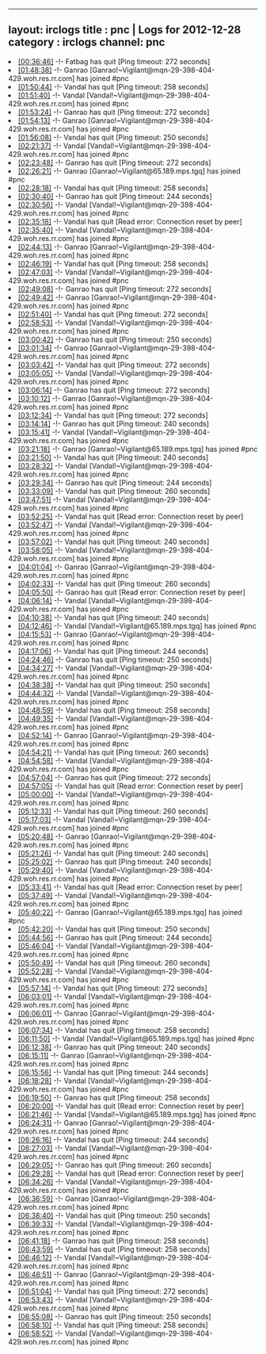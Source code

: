 
---
layout: irclogs
title : pnc | Logs for 2012-12-28
category : irclogs
channel: pnc
---
<li class="logitem"><a href="#00:36:46" name="00:36:46" class="time">[00:36:46]</a> -!- <span class="quit">Fatbag</span> has quit [Ping timeout: 272 seconds] </li>
<li class="logitem"><a href="#01:48:38" name="01:48:38" class="time">[01:48:38]</a> -!- <span class="join">Ganrao</span> [Ganrao!~Vigilant@mqn-29-398-404-429.woh.res.rr.com] has joined #pnc </li>
<li class="logitem"><a href="#01:50:44" name="01:50:44" class="time">[01:50:44]</a> -!- <span class="quit">Vandal</span> has quit [Ping timeout: 258 seconds] </li>
<li class="logitem"><a href="#01:51:40" name="01:51:40" class="time">[01:51:40]</a> -!- <span class="join">Vandal</span> [Vandal!~Vigilant@mqn-29-398-404-429.woh.res.rr.com] has joined #pnc </li>
<li class="logitem"><a href="#01:53:24" name="01:53:24" class="time">[01:53:24]</a> -!- <span class="quit">Ganrao</span> has quit [Ping timeout: 272 seconds] </li>
<li class="logitem"><a href="#01:54:13" name="01:54:13" class="time">[01:54:13]</a> -!- <span class="join">Ganrao</span> [Ganrao!~Vigilant@mqn-29-398-404-429.woh.res.rr.com] has joined #pnc </li>
<li class="logitem"><a href="#01:56:08" name="01:56:08" class="time">[01:56:08]</a> -!- <span class="quit">Vandal</span> has quit [Ping timeout: 250 seconds] </li>
<li class="logitem"><a href="#02:21:37" name="02:21:37" class="time">[02:21:37]</a> -!- <span class="join">Vandal</span> [Vandal!~Vigilant@mqn-29-398-404-429.woh.res.rr.com] has joined #pnc </li>
<li class="logitem"><a href="#02:23:48" name="02:23:48" class="time">[02:23:48]</a> -!- <span class="quit">Ganrao</span> has quit [Ping timeout: 272 seconds] </li>
<li class="logitem"><a href="#02:26:21" name="02:26:21" class="time">[02:26:21]</a> -!- <span class="join">Ganrao</span> [Ganrao!~Vigilant@65.189.mps.tgq] has joined #pnc </li>
<li class="logitem"><a href="#02:28:18" name="02:28:18" class="time">[02:28:18]</a> -!- <span class="quit">Vandal</span> has quit [Ping timeout: 258 seconds] </li>
<li class="logitem"><a href="#02:30:40" name="02:30:40" class="time">[02:30:40]</a> -!- <span class="quit">Ganrao</span> has quit [Ping timeout: 244 seconds] </li>
<li class="logitem"><a href="#02:30:56" name="02:30:56" class="time">[02:30:56]</a> -!- <span class="join">Vandal</span> [Vandal!~Vigilant@mqn-29-398-404-429.woh.res.rr.com] has joined #pnc </li>
<li class="logitem"><a href="#02:35:18" name="02:35:18" class="time">[02:35:18]</a> -!- <span class="quit">Vandal</span> has quit [Read error: Connection reset by peer] </li>
<li class="logitem"><a href="#02:35:40" name="02:35:40" class="time">[02:35:40]</a> -!- <span class="join">Vandal</span> [Vandal!~Vigilant@mqn-29-398-404-429.woh.res.rr.com] has joined #pnc </li>
<li class="logitem"><a href="#02:44:13" name="02:44:13" class="time">[02:44:13]</a> -!- <span class="join">Ganrao</span> [Ganrao!~Vigilant@mqn-29-398-404-429.woh.res.rr.com] has joined #pnc </li>
<li class="logitem"><a href="#02:46:19" name="02:46:19" class="time">[02:46:19]</a> -!- <span class="quit">Vandal</span> has quit [Ping timeout: 258 seconds] </li>
<li class="logitem"><a href="#02:47:03" name="02:47:03" class="time">[02:47:03]</a> -!- <span class="join">Vandal</span> [Vandal!~Vigilant@mqn-29-398-404-429.woh.res.rr.com] has joined #pnc </li>
<li class="logitem"><a href="#02:49:08" name="02:49:08" class="time">[02:49:08]</a> -!- <span class="quit">Ganrao</span> has quit [Ping timeout: 272 seconds] </li>
<li class="logitem"><a href="#02:49:42" name="02:49:42" class="time">[02:49:42]</a> -!- <span class="join">Ganrao</span> [Ganrao!~Vigilant@mqn-29-398-404-429.woh.res.rr.com] has joined #pnc </li>
<li class="logitem"><a href="#02:51:40" name="02:51:40" class="time">[02:51:40]</a> -!- <span class="quit">Vandal</span> has quit [Ping timeout: 272 seconds] </li>
<li class="logitem"><a href="#02:58:53" name="02:58:53" class="time">[02:58:53]</a> -!- <span class="join">Vandal</span> [Vandal!~Vigilant@mqn-29-398-404-429.woh.res.rr.com] has joined #pnc </li>
<li class="logitem"><a href="#03:00:42" name="03:00:42" class="time">[03:00:42]</a> -!- <span class="quit">Ganrao</span> has quit [Ping timeout: 250 seconds] </li>
<li class="logitem"><a href="#03:01:34" name="03:01:34" class="time">[03:01:34]</a> -!- <span class="join">Ganrao</span> [Ganrao!~Vigilant@mqn-29-398-404-429.woh.res.rr.com] has joined #pnc </li>
<li class="logitem"><a href="#03:03:42" name="03:03:42" class="time">[03:03:42]</a> -!- <span class="quit">Vandal</span> has quit [Ping timeout: 272 seconds] </li>
<li class="logitem"><a href="#03:05:05" name="03:05:05" class="time">[03:05:05]</a> -!- <span class="join">Vandal</span> [Vandal!~Vigilant@mqn-29-398-404-429.woh.res.rr.com] has joined #pnc </li>
<li class="logitem"><a href="#03:06:14" name="03:06:14" class="time">[03:06:14]</a> -!- <span class="quit">Ganrao</span> has quit [Ping timeout: 272 seconds] </li>
<li class="logitem"><a href="#03:10:12" name="03:10:12" class="time">[03:10:12]</a> -!- <span class="join">Ganrao</span> [Ganrao!~Vigilant@mqn-29-398-404-429.woh.res.rr.com] has joined #pnc </li>
<li class="logitem"><a href="#03:12:34" name="03:12:34" class="time">[03:12:34]</a> -!- <span class="quit">Vandal</span> has quit [Ping timeout: 272 seconds] </li>
<li class="logitem"><a href="#03:14:14" name="03:14:14" class="time">[03:14:14]</a> -!- <span class="quit">Ganrao</span> has quit [Ping timeout: 240 seconds] </li>
<li class="logitem"><a href="#03:15:41" name="03:15:41" class="time">[03:15:41]</a> -!- <span class="join">Vandal</span> [Vandal!~Vigilant@mqn-29-398-404-429.woh.res.rr.com] has joined #pnc </li>
<li class="logitem"><a href="#03:21:18" name="03:21:18" class="time">[03:21:18]</a> -!- <span class="join">Ganrao</span> [Ganrao!~Vigilant@65.189.mps.tgq] has joined #pnc </li>
<li class="logitem"><a href="#03:21:50" name="03:21:50" class="time">[03:21:50]</a> -!- <span class="quit">Vandal</span> has quit [Ping timeout: 240 seconds] </li>
<li class="logitem"><a href="#03:28:32" name="03:28:32" class="time">[03:28:32]</a> -!- <span class="join">Vandal</span> [Vandal!~Vigilant@mqn-29-398-404-429.woh.res.rr.com] has joined #pnc </li>
<li class="logitem"><a href="#03:29:34" name="03:29:34" class="time">[03:29:34]</a> -!- <span class="quit">Ganrao</span> has quit [Ping timeout: 244 seconds] </li>
<li class="logitem"><a href="#03:33:09" name="03:33:09" class="time">[03:33:09]</a> -!- <span class="quit">Vandal</span> has quit [Ping timeout: 260 seconds] </li>
<li class="logitem"><a href="#03:47:51" name="03:47:51" class="time">[03:47:51]</a> -!- <span class="join">Vandal</span> [Vandal!~Vigilant@mqn-29-398-404-429.woh.res.rr.com] has joined #pnc </li>
<li class="logitem"><a href="#03:52:25" name="03:52:25" class="time">[03:52:25]</a> -!- <span class="quit">Vandal</span> has quit [Read error: Connection reset by peer] </li>
<li class="logitem"><a href="#03:52:47" name="03:52:47" class="time">[03:52:47]</a> -!- <span class="join">Vandal</span> [Vandal!~Vigilant@mqn-29-398-404-429.woh.res.rr.com] has joined #pnc </li>
<li class="logitem"><a href="#03:57:02" name="03:57:02" class="time">[03:57:02]</a> -!- <span class="quit">Vandal</span> has quit [Ping timeout: 240 seconds] </li>
<li class="logitem"><a href="#03:58:05" name="03:58:05" class="time">[03:58:05]</a> -!- <span class="join">Vandal</span> [Vandal!~Vigilant@mqn-29-398-404-429.woh.res.rr.com] has joined #pnc </li>
<li class="logitem"><a href="#04:01:04" name="04:01:04" class="time">[04:01:04]</a> -!- <span class="join">Ganrao</span> [Ganrao!~Vigilant@mqn-29-398-404-429.woh.res.rr.com] has joined #pnc </li>
<li class="logitem"><a href="#04:02:33" name="04:02:33" class="time">[04:02:33]</a> -!- <span class="quit">Vandal</span> has quit [Ping timeout: 260 seconds] </li>
<li class="logitem"><a href="#04:05:50" name="04:05:50" class="time">[04:05:50]</a> -!- <span class="quit">Ganrao</span> has quit [Read error: Connection reset by peer] </li>
<li class="logitem"><a href="#04:06:14" name="04:06:14" class="time">[04:06:14]</a> -!- <span class="join">Vandal</span> [Vandal!~Vigilant@mqn-29-398-404-429.woh.res.rr.com] has joined #pnc </li>
<li class="logitem"><a href="#04:10:38" name="04:10:38" class="time">[04:10:38]</a> -!- <span class="quit">Vandal</span> has quit [Ping timeout: 240 seconds] </li>
<li class="logitem"><a href="#04:12:46" name="04:12:46" class="time">[04:12:46]</a> -!- <span class="join">Vandal</span> [Vandal!~Vigilant@65.189.mps.tgq] has joined #pnc </li>
<li class="logitem"><a href="#04:15:53" name="04:15:53" class="time">[04:15:53]</a> -!- <span class="join">Ganrao</span> [Ganrao!~Vigilant@mqn-29-398-404-429.woh.res.rr.com] has joined #pnc </li>
<li class="logitem"><a href="#04:17:06" name="04:17:06" class="time">[04:17:06]</a> -!- <span class="quit">Vandal</span> has quit [Ping timeout: 244 seconds] </li>
<li class="logitem"><a href="#04:24:46" name="04:24:46" class="time">[04:24:46]</a> -!- <span class="quit">Ganrao</span> has quit [Ping timeout: 250 seconds] </li>
<li class="logitem"><a href="#04:34:27" name="04:34:27" class="time">[04:34:27]</a> -!- <span class="join">Vandal</span> [Vandal!~Vigilant@mqn-29-398-404-429.woh.res.rr.com] has joined #pnc </li>
<li class="logitem"><a href="#04:38:38" name="04:38:38" class="time">[04:38:38]</a> -!- <span class="quit">Vandal</span> has quit [Ping timeout: 250 seconds] </li>
<li class="logitem"><a href="#04:44:32" name="04:44:32" class="time">[04:44:32]</a> -!- <span class="join">Vandal</span> [Vandal!~Vigilant@mqn-29-398-404-429.woh.res.rr.com] has joined #pnc </li>
<li class="logitem"><a href="#04:48:59" name="04:48:59" class="time">[04:48:59]</a> -!- <span class="quit">Vandal</span> has quit [Ping timeout: 258 seconds] </li>
<li class="logitem"><a href="#04:49:35" name="04:49:35" class="time">[04:49:35]</a> -!- <span class="join">Vandal</span> [Vandal!~Vigilant@mqn-29-398-404-429.woh.res.rr.com] has joined #pnc </li>
<li class="logitem"><a href="#04:52:14" name="04:52:14" class="time">[04:52:14]</a> -!- <span class="join">Ganrao</span> [Ganrao!~Vigilant@mqn-29-398-404-429.woh.res.rr.com] has joined #pnc </li>
<li class="logitem"><a href="#04:54:21" name="04:54:21" class="time">[04:54:21]</a> -!- <span class="quit">Vandal</span> has quit [Ping timeout: 260 seconds] </li>
<li class="logitem"><a href="#04:54:58" name="04:54:58" class="time">[04:54:58]</a> -!- <span class="join">Vandal</span> [Vandal!~Vigilant@mqn-29-398-404-429.woh.res.rr.com] has joined #pnc </li>
<li class="logitem"><a href="#04:57:04" name="04:57:04" class="time">[04:57:04]</a> -!- <span class="quit">Ganrao</span> has quit [Ping timeout: 272 seconds] </li>
<li class="logitem"><a href="#04:57:05" name="04:57:05" class="time">[04:57:05]</a> -!- <span class="quit">Vandal</span> has quit [Read error: Connection reset by peer] </li>
<li class="logitem"><a href="#05:00:00" name="05:00:00" class="time">[05:00:00]</a> -!- <span class="join">Vandal</span> [Vandal!~Vigilant@mqn-29-398-404-429.woh.res.rr.com] has joined #pnc </li>
<li class="logitem"><a href="#05:12:33" name="05:12:33" class="time">[05:12:33]</a> -!- <span class="quit">Vandal</span> has quit [Ping timeout: 260 seconds] </li>
<li class="logitem"><a href="#05:17:03" name="05:17:03" class="time">[05:17:03]</a> -!- <span class="join">Vandal</span> [Vandal!~Vigilant@mqn-29-398-404-429.woh.res.rr.com] has joined #pnc </li>
<li class="logitem"><a href="#05:20:48" name="05:20:48" class="time">[05:20:48]</a> -!- <span class="join">Ganrao</span> [Ganrao!~Vigilant@mqn-29-398-404-429.woh.res.rr.com] has joined #pnc </li>
<li class="logitem"><a href="#05:21:26" name="05:21:26" class="time">[05:21:26]</a> -!- <span class="quit">Vandal</span> has quit [Ping timeout: 240 seconds] </li>
<li class="logitem"><a href="#05:25:02" name="05:25:02" class="time">[05:25:02]</a> -!- <span class="quit">Ganrao</span> has quit [Ping timeout: 240 seconds] </li>
<li class="logitem"><a href="#05:29:40" name="05:29:40" class="time">[05:29:40]</a> -!- <span class="join">Vandal</span> [Vandal!~Vigilant@mqn-29-398-404-429.woh.res.rr.com] has joined #pnc </li>
<li class="logitem"><a href="#05:33:41" name="05:33:41" class="time">[05:33:41]</a> -!- <span class="quit">Vandal</span> has quit [Read error: Connection reset by peer] </li>
<li class="logitem"><a href="#05:37:49" name="05:37:49" class="time">[05:37:49]</a> -!- <span class="join">Vandal</span> [Vandal!~Vigilant@mqn-29-398-404-429.woh.res.rr.com] has joined #pnc </li>
<li class="logitem"><a href="#05:40:22" name="05:40:22" class="time">[05:40:22]</a> -!- <span class="join">Ganrao</span> [Ganrao!~Vigilant@65.189.mps.tgq] has joined #pnc </li>
<li class="logitem"><a href="#05:42:20" name="05:42:20" class="time">[05:42:20]</a> -!- <span class="quit">Vandal</span> has quit [Ping timeout: 250 seconds] </li>
<li class="logitem"><a href="#05:44:56" name="05:44:56" class="time">[05:44:56]</a> -!- <span class="quit">Ganrao</span> has quit [Ping timeout: 244 seconds] </li>
<li class="logitem"><a href="#05:46:04" name="05:46:04" class="time">[05:46:04]</a> -!- <span class="join">Vandal</span> [Vandal!~Vigilant@mqn-29-398-404-429.woh.res.rr.com] has joined #pnc </li>
<li class="logitem"><a href="#05:50:49" name="05:50:49" class="time">[05:50:49]</a> -!- <span class="quit">Vandal</span> has quit [Ping timeout: 260 seconds] </li>
<li class="logitem"><a href="#05:52:28" name="05:52:28" class="time">[05:52:28]</a> -!- <span class="join">Vandal</span> [Vandal!~Vigilant@mqn-29-398-404-429.woh.res.rr.com] has joined #pnc </li>
<li class="logitem"><a href="#05:57:14" name="05:57:14" class="time">[05:57:14]</a> -!- <span class="quit">Vandal</span> has quit [Ping timeout: 272 seconds] </li>
<li class="logitem"><a href="#06:03:01" name="06:03:01" class="time">[06:03:01]</a> -!- <span class="join">Vandal</span> [Vandal!~Vigilant@mqn-29-398-404-429.woh.res.rr.com] has joined #pnc </li>
<li class="logitem"><a href="#06:06:01" name="06:06:01" class="time">[06:06:01]</a> -!- <span class="join">Ganrao</span> [Ganrao!~Vigilant@mqn-29-398-404-429.woh.res.rr.com] has joined #pnc </li>
<li class="logitem"><a href="#06:07:34" name="06:07:34" class="time">[06:07:34]</a> -!- <span class="quit">Vandal</span> has quit [Ping timeout: 258 seconds] </li>
<li class="logitem"><a href="#06:11:50" name="06:11:50" class="time">[06:11:50]</a> -!- <span class="join">Vandal</span> [Vandal!~Vigilant@65.189.mps.tgq] has joined #pnc </li>
<li class="logitem"><a href="#06:12:38" name="06:12:38" class="time">[06:12:38]</a> -!- <span class="quit">Ganrao</span> has quit [Ping timeout: 240 seconds] </li>
<li class="logitem"><a href="#06:15:11" name="06:15:11" class="time">[06:15:11]</a> -!- <span class="join">Ganrao</span> [Ganrao!~Vigilant@mqn-29-398-404-429.woh.res.rr.com] has joined #pnc </li>
<li class="logitem"><a href="#06:15:56" name="06:15:56" class="time">[06:15:56]</a> -!- <span class="quit">Vandal</span> has quit [Ping timeout: 244 seconds] </li>
<li class="logitem"><a href="#06:18:28" name="06:18:28" class="time">[06:18:28]</a> -!- <span class="join">Vandal</span> [Vandal!~Vigilant@mqn-29-398-404-429.woh.res.rr.com] has joined #pnc </li>
<li class="logitem"><a href="#06:19:50" name="06:19:50" class="time">[06:19:50]</a> -!- <span class="quit">Ganrao</span> has quit [Ping timeout: 258 seconds] </li>
<li class="logitem"><a href="#06:20:00" name="06:20:00" class="time">[06:20:00]</a> -!- <span class="quit">Vandal</span> has quit [Read error: Connection reset by peer] </li>
<li class="logitem"><a href="#06:21:46" name="06:21:46" class="time">[06:21:46]</a> -!- <span class="join">Vandal</span> [Vandal!~Vigilant@65.189.mps.tgq] has joined #pnc </li>
<li class="logitem"><a href="#06:24:31" name="06:24:31" class="time">[06:24:31]</a> -!- <span class="join">Ganrao</span> [Ganrao!~Vigilant@mqn-29-398-404-429.woh.res.rr.com] has joined #pnc </li>
<li class="logitem"><a href="#06:26:16" name="06:26:16" class="time">[06:26:16]</a> -!- <span class="quit">Vandal</span> has quit [Ping timeout: 244 seconds] </li>
<li class="logitem"><a href="#06:27:03" name="06:27:03" class="time">[06:27:03]</a> -!- <span class="join">Vandal</span> [Vandal!~Vigilant@mqn-29-398-404-429.woh.res.rr.com] has joined #pnc </li>
<li class="logitem"><a href="#06:29:05" name="06:29:05" class="time">[06:29:05]</a> -!- <span class="quit">Ganrao</span> has quit [Ping timeout: 260 seconds] </li>
<li class="logitem"><a href="#06:29:28" name="06:29:28" class="time">[06:29:28]</a> -!- <span class="quit">Vandal</span> has quit [Read error: Connection reset by peer] </li>
<li class="logitem"><a href="#06:34:26" name="06:34:26" class="time">[06:34:26]</a> -!- <span class="join">Vandal</span> [Vandal!~Vigilant@mqn-29-398-404-429.woh.res.rr.com] has joined #pnc </li>
<li class="logitem"><a href="#06:36:59" name="06:36:59" class="time">[06:36:59]</a> -!- <span class="join">Ganrao</span> [Ganrao!~Vigilant@mqn-29-398-404-429.woh.res.rr.com] has joined #pnc </li>
<li class="logitem"><a href="#06:38:40" name="06:38:40" class="time">[06:38:40]</a> -!- <span class="quit">Vandal</span> has quit [Ping timeout: 250 seconds] </li>
<li class="logitem"><a href="#06:39:33" name="06:39:33" class="time">[06:39:33]</a> -!- <span class="join">Vandal</span> [Vandal!~Vigilant@mqn-29-398-404-429.woh.res.rr.com] has joined #pnc </li>
<li class="logitem"><a href="#06:41:18" name="06:41:18" class="time">[06:41:18]</a> -!- <span class="quit">Ganrao</span> has quit [Ping timeout: 258 seconds] </li>
<li class="logitem"><a href="#06:43:59" name="06:43:59" class="time">[06:43:59]</a> -!- <span class="quit">Vandal</span> has quit [Ping timeout: 258 seconds] </li>
<li class="logitem"><a href="#06:46:12" name="06:46:12" class="time">[06:46:12]</a> -!- <span class="join">Vandal</span> [Vandal!~Vigilant@mqn-29-398-404-429.woh.res.rr.com] has joined #pnc </li>
<li class="logitem"><a href="#06:48:51" name="06:48:51" class="time">[06:48:51]</a> -!- <span class="join">Ganrao</span> [Ganrao!~Vigilant@mqn-29-398-404-429.woh.res.rr.com] has joined #pnc </li>
<li class="logitem"><a href="#06:51:04" name="06:51:04" class="time">[06:51:04]</a> -!- <span class="quit">Vandal</span> has quit [Ping timeout: 272 seconds] </li>
<li class="logitem"><a href="#06:53:43" name="06:53:43" class="time">[06:53:43]</a> -!- <span class="join">Vandal</span> [Vandal!~Vigilant@mqn-29-398-404-429.woh.res.rr.com] has joined #pnc </li>
<li class="logitem"><a href="#06:55:08" name="06:55:08" class="time">[06:55:08]</a> -!- <span class="quit">Ganrao</span> has quit [Ping timeout: 250 seconds] </li>
<li class="logitem"><a href="#06:58:10" name="06:58:10" class="time">[06:58:10]</a> -!- <span class="quit">Vandal</span> has quit [Ping timeout: 258 seconds] </li>
<li class="logitem"><a href="#06:58:52" name="06:58:52" class="time">[06:58:52]</a> -!- <span class="join">Vandal</span> [Vandal!~Vigilant@mqn-29-398-404-429.woh.res.rr.com] has joined #pnc </li>


